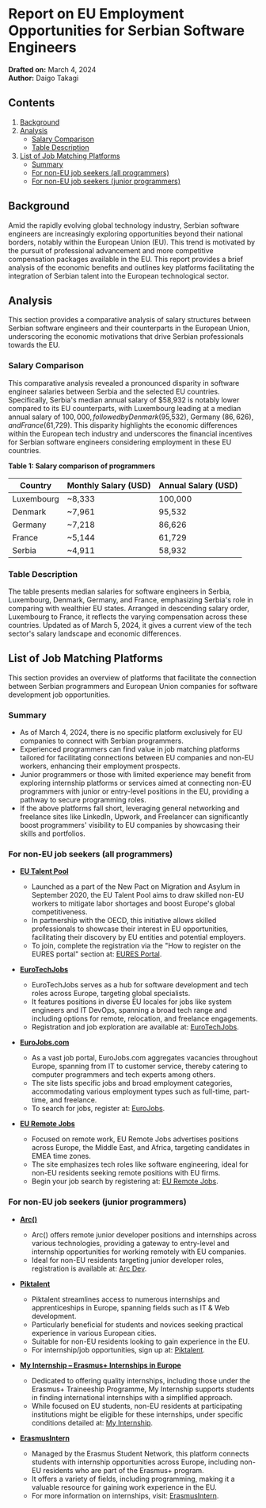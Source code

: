 # Report on EU Employment Opportunities for Serbian Software Engineers

**Drafted on:** March 4, 2024  
**Author:** Daigo Takagi

## Contents

1. [Background](#background)
2. [Analysis](#analysis)
    - [Salary Comparison](#salary-comparison)
    - [Table Description](#table-description)
3. [List of Job Matching Platforms](#list-of-job-matching-platforms)
    - [Summary](#summary)
    - [For non-EU job seekers (all programmers)](#for-non-eu-job-seekers-all-programmers)
    - [For non-EU job seekers (junior programmers)](#for-non-eu-job-seekers-junior-programmers)

## Background

Amid the rapidly evolving global technology industry, Serbian software engineers are increasingly exploring opportunities beyond their national borders, notably within the European Union (EU). This trend is motivated by the pursuit of professional advancement and more competitive compensation packages available in the EU. This report provides a brief analysis of the economic benefits and outlines key platforms facilitating the integration of Serbian talent into the European technological sector.

## Analysis

This section provides a comparative analysis of salary structures between Serbian software engineers and their counterparts in the European Union, underscoring the economic motivations that drive Serbian professionals towards the EU.

### Salary Comparison

This comparative analysis revealed a pronounced disparity in software engineer salaries between Serbia and the selected EU countries. Specifically, Serbia's median annual salary of $58,932 is notably lower compared to its EU counterparts, with Luxembourg leading at a median annual salary of $100,000, followed by Denmark ($95,532), Germany ($86,626), and France ($61,729). This disparity highlights the economic differences within the European tech industry and underscores the financial incentives for Serbian software engineers considering employment in these EU countries.

**Table 1: Salary comparison of programmers**

| Country     | Monthly Salary (USD) | Annual Salary (USD) |
|-------------|----------------------|---------------------|
| Luxembourg  | ~8,333               | 100,000             |
| Denmark     | ~7,961               | 95,532              |
| Germany     | ~7,218               | 86,626              |
| France      | ~5,144               | 61,729              |
| Serbia      | ~4,911               | 58,932              |

### Table Description

The table presents median salaries for software engineers in Serbia, Luxembourg, Denmark, Germany, and France, emphasizing Serbia's role in comparing with wealthier EU states. Arranged in descending salary order, Luxembourg to France, it reflects the varying compensation across these countries. Updated as of March 5, 2024, it gives a current view of the tech sector's salary landscape and economic differences.

## List of Job Matching Platforms

This section provides an overview of platforms that facilitate the connection between Serbian programmers and European Union companies for software development job opportunities.

### Summary

- As of March 4, 2024, there is no specific platform exclusively for EU companies to connect with Serbian programmers.
- Experienced programmers can find value in job matching platforms tailored for facilitating connections between EU companies and non-EU workers, enhancing their employment prospects.
- Junior programmers or those with limited experience may benefit from exploring internship platforms or services aimed at connecting non-EU programmers with junior or entry-level positions in the EU, providing a pathway to secure programming roles.
- If the above platforms fall short, leveraging general networking and freelance sites like LinkedIn, Upwork, and Freelancer can significantly boost programmers' visibility to EU companies by showcasing their skills and portfolios.

### For non-EU job seekers (all programmers)

- **[EU Talent Pool](https://eures.europa.eu/eu-talent-pool-pilot_en#how-to-register-on-the-eures-portal)**
    - Launched as a part of the New Pact on Migration and Asylum in September 2020, the EU Talent Pool aims to draw skilled non-EU workers to mitigate labor shortages and boost Europe's global competitiveness.
    - In partnership with the OECD, this initiative allows skilled professionals to showcase their interest in EU opportunities, facilitating their discovery by EU entities and potential employers.
    - To join, complete the registration via the "How to register on the EURES portal" section at: [EURES Portal](https://eures.europa.eu/eu-talent-pool-pilot_en#how-to-register-on-the-eures-portal).

- **[EuroTechJobs](https://eurotechjobs.com)**
    - EuroTechJobs serves as a hub for software development and tech roles across Europe, targeting global specialists.
    - It features positions in diverse EU locales for jobs like system engineers and IT DevOps, spanning a broad tech range and including options for remote, relocation, and freelance engagements.
    - Registration and job exploration are available at: [EuroTechJobs](https://eurotechjobs.com).

- **[EuroJobs.com](https://eurojobs.com)**
    - As a vast job portal, EuroJobs.com aggregates vacancies throughout Europe, spanning from IT to customer service, thereby catering to computer programmers and tech experts among others.
    - The site lists specific jobs and broad employment categories, accommodating various employment types such as full-time, part-time, and freelance.
    - To search for jobs, register at: [EuroJobs](https://eurojobs.com).

- **[EU Remote Jobs](https://euremotejobs.com)**
    - Focused on remote work, EU Remote Jobs advertises positions across Europe, the Middle East, and Africa, targeting candidates in EMEA time zones.
    - The site emphasizes tech roles like software engineering, ideal for non-EU residents seeking remote positions with EU firms.
    - Begin your job search by registering at: [EU Remote Jobs](https://euremotejobs.com).

### For non-EU job seekers (junior programmers)

- **[Arc()](https://arc.dev)**
    - Arc() offers remote junior developer positions and internships across various technologies, providing a gateway to entry-level and internship opportunities for working remotely with EU companies.
    - Ideal for non-EU residents targeting junior developer roles, registration is available at: [Arc Dev](https://arc.dev).

- **[Piktalent](https://piktalent.com)**
    - Piktalent streamlines access to numerous internships and apprenticeships in Europe, spanning fields such as IT & Web development.
    - Particularly beneficial for students and novices seeking practical experience in various European cities.
    - Suitable for non-EU residents looking to gain experience in the EU.
    - For internship/job opportunities, sign up at: [Piktalent](https://piktalent.com).

- **[My Internship – Erasmus+ Internships in Europe](https://myinternship.eu)**
    - Dedicated to offering quality internships, including those under the Erasmus+ Traineeship Programme, My Internship supports students in finding international internships with a simplified approach.
    - While focused on EU students, non-EU residents at participating institutions might be eligible for these internships, under specific conditions detailed at: [My Internship](https://myinternship.eu).

- **[ErasmusIntern](https://erasmusintern.org)**
    - Managed by the Erasmus Student Network, this platform connects students with internship opportunities across Europe, including non-EU residents who are part of the Erasmus+ program.
    - It offers a variety of fields, including programming, making it a valuable resource for gaining work experience in the EU.
    - For more information on internships, visit: [ErasmusIntern](https://erasmusintern.org).
